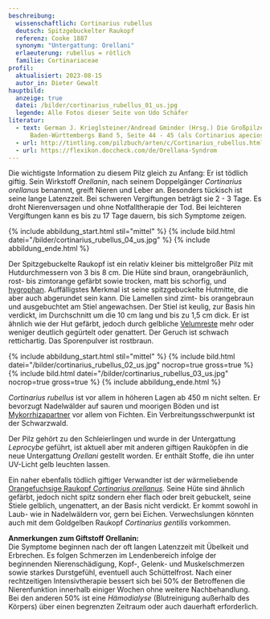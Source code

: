 ```yaml
---
beschreibung:
  wissenschaftlich: Cortinarius rubellus
  deutsch: Spitzgebuckelter Raukopf
  referenz: Cooke 1887
  synonym: "Untergattung: Orellani"
  erlaeuterung: rubellus = rötlich
  familie: Cortinariaceae
profil:
  aktualisiert: 2023-08-15
  autor_in: Dieter Gewalt
hauptbild:
  anzeige: true
  datei: /bilder/cortinarius_rubellus_01_us.jpg
  legende: Alle Fotos dieser Seite von Udo Schäfer
literatur:
  - text: German J. Krieglsteiner/Andread Gminder (Hrsg.) Die Großpilze
      Baden-Württembergs Band 5, Seite 44 - 45 (als Cortinarius apeciosissimus)
  - url: http://tintling.com/pilzbuch/arten/c/Cortinarius_rubellus.html
  - url: https://flexikon.doccheck.com/de/Orellana-Syndrom
---
```

Die wichtigste Information zu diesem Pilz gleich zu Anfang: Er ist tödlich giftig. Sein Wirkstoff *Orellanin*, nach seinem Doppelgänger *Cortinarius orellanus* benannnt, greift Nieren und Leber an. Besonders tückisch ist seine lange Latenzzeit. Bei schweren Vergiftungen beträgt sie  2 - 3 Tage. Es droht Nierenversagen und ohne Notfalltherapie der Tod. Bei leichteren Vergiftungen kann es bis zu 17 Tage dauern, bis sich Symptome zeigen.

{% include abbildung_start.html stil="mittel" %}
{% include bild.html datei="/bilder/cortinarius_rubellus_04_us.jpg" %}
{% include abbildung_ende.html %}

Der Spitzgebuckelte Raukopf ist ein relativ kleiner bis mittelgroßer Pilz mit Hutdurchmessern von 3 bis 8 cm. Die Hüte sind braun, orangebräunlich, rost- bis zimtorange gefärbt sowie trocken, matt bis schorfig, und [hygrophan](hygrophan "Glossar"). Auffälligstes Merkmal ist seine spitzgebuckelte Hutmitte, die aber auch abgerundet sein kann. Die Lamellen sind zimt- bis orangebraun und ausgebuchtet am Stiel angewachsen. Der Stiel ist keulig, zur Basis hin verdickt, im Durchschnitt um die 10 cm lang und bis zu 1,5 cm dick. Er ist ähnlich wie der Hut gefärbt, jedoch durch gelbliche [Velumreste](Velum "Glossar") mehr oder weniger deutlich gegürtelt oder genattert. Der Geruch ist schwach rettichartig. Das Sporenpulver ist rostbraun.

{% include abbildung_start.html stil="mittel" %}
{% include bild.html datei="/bilder/cortinarius_rubellus_02_us.jpg" nocrop=true gross=true %}
{% include bild.html datei="/bilder/cortinarius_rubellus_03_us.jpg" nocrop=true gross=true %}
{% include abbildung_ende.html %}

*Cortinarius rubellus* ist vor allem in höheren Lagen ab 450 m nicht selten. Er bevorzugt Nadelwälder auf sauren und moorigen Böden und ist [Mykorrhizapartner](Mykorrhiza "Glossar") vor allem von Fichten. Ein Verbreitungsschwerpunkt ist der Schwarzwald.

Der Pilz gehört zu den Schleierlingen und wurde in der Untergattung *Leprocybe* geführt, ist aktuell aber mit anderen giftigen Rauköpfen in die neue Untergattung *Orellani* gestellt worden. Er enthält Stoffe, die ihn unter UV-Licht gelb leuchten lassen.

Ein naher ebenfalls tödlich giftiger Verwandter ist der wärmeliebende [Orangefuchsige Raukopf *Cortinarius orellanus*](/pilze/cortinarius-orellanus-orangefuchsiger-raukopf). Seine Hüte sind ähnlich gefärbt, jedoch nicht spitz sondern eher flach oder breit gebuckelt, seine Stiele gelblich, ungenattert, an der Basis nicht verdickt. Er kommt sowohl in Laub- wie in Nadelwäldern vor, gern bei Eichen. Verwechslungen könnten auch mit dem Goldgelben Raukopf *Cortinarius gentilis* vorkommen.

**Anmerkungen zum Giftstoff Orellanin:**\
Die Symptome beginnen nach der oft langen Latenzzeit mit Übelkeit und Erbrechen. Es folgen Schmerzen im Lendenbereich infolge der beginnenden Nierenschädigung, Kopf-, Gelenk- und Muskelschmerzen sowie starkes Durstgefühl, eventuell auch Schüttelfrost. Nach einer  rechtzeitigen Intensivtherapie bessert sich bei 50% der Betroffenen die Nierenfunktion innerhalb einiger Wochen ohne weitere Nachbehandlung. Bei den anderen 50% ist eine *Hämodialyse* (Blutreinigung außerhalb des Körpers) über einen begrenzten Zeitraum oder auch dauerhaft erforderlich.